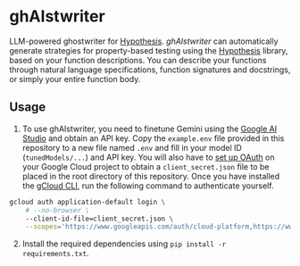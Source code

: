 # ghAIstwriter

LLM-powered ghostwriter for [Hypothesis](https://hypothesis.readthedocs.io/). _ghAIstwriter_ can automatically generate strategies for property-based testing using the [Hypothesis](https://hypothesis.readthedocs.io/) library, based on your function descriptions. You can describe your functions through natural language specifications, function signatures and docstrings, or simply your entire function body.

## Usage

1. To use ghAIstwriter, you need to finetune Gemini using the [Google AI Studio](https://aistudio.google.com/) and obtain an API key. Copy the `example.env` file provided in this repository to a new file named `.env` and fill in your model ID (`tunedModels/...`) and API key. You will also have to [set up OAuth](https://ai.google.dev/gemini-api/docs/oauth) on your Google Cloud project to obtain a `client_secret.json` file to be placed in the root directory of this repository. Once you have installed the [gCloud CLI](https://cloud.google.com/sdk/docs/install), run the following command to authenticate yourself.

```bash
gcloud auth application-default login \
    # --no-browser \
    --client-id-file=client_secret.json \
    --scopes='https://www.googleapis.com/auth/cloud-platform,https://www.googleapis.com/auth/generative-language.retriever'
```

2. Install the required dependencies using `pip install -r requirements.txt`.

